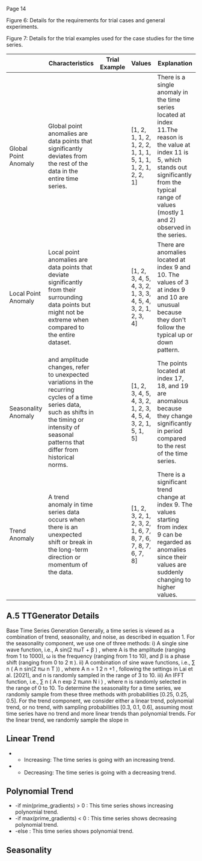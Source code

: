 Page 14

Figure 6: Details for the requirements for trial cases and general experiments.

<!-- image -->

<!-- image -->

Figure 7: Details for the trial examples used for the case studies for the time series.

|                      | Characteristics                                                                                                                                                                                        | Trial Example   | Values                                                             | Explanation                                                                                                                                                                                                         |
|----------------------|--------------------------------------------------------------------------------------------------------------------------------------------------------------------------------------------------------|-----------------|--------------------------------------------------------------------|---------------------------------------------------------------------------------------------------------------------------------------------------------------------------------------------------------------------|
| Global Point Anomaly | Global point anomalies are data points that significantly deviates from the rest of the data in the entire time series.                                                                                |                 | [1, 2, 1, 1, 2,   1, 2, 2, 1, 1,   1, 5, 1, 1, 1,   2, 1, 2, 2, 1] | There is a single anomaly in the time series located at index 11.The reason is the value at index 11 is 5, which stands out significantly from the typical range of values (mostly 1 and 2) observed in the series. |
| Local Point Anomaly  | Local point anomalies are data points that deviate significantly from their surrounding data points but might not be extreme when compared to the entire dataset.                                      |                 | [1, 2, 3, 4, 5,   4, 3, 2, 1, 3,   3, 4, 5, 4, 3,   2, 1, 2, 3, 4] | There are anomalies located at index 9 and 10. The values of 3 at index 9 and 10 are unusual because they don't follow the typical up or down pattern.                                                              |
| Seasonality Anomaly  | and amplitude changes, refer to unexpected variations in the recurring cycles of a time series data, such as shifts in the timing or intensity of seasonal patterns that differ from historical norms. |                 | [1, 2, 3, 4, 5,   4, 3, 2, 1, 2,   3, 4, 5, 4, 3,   2, 1, 5, 1, 5] | The points located at index 17, 18, and 19 are anomalous because they change significantly in period compared to the rest of the time series.                                                                       |
| Trend Anomaly        | A trend anomaly in time series data occurs when there is an unexpected shift or break in the long-term direction or momentum of the data.                                                              |                 | [1, 2, 3, 2, 1,   2, 3, 2, 1, 6,   7, 8, 7, 6, 7,   8, 7, 6, 7, 8] | There is a significant trend change at index 9. The values starting from index 9 can be regarded as anomalies since their values are suddenly changing to higher values.                                            |

## A.5 TTGenerator Details

Base Time Series Generation Generally, a time series is viewed as a combination of trend, seasonality, and noise, as described in equation 1. For the seasonality component, we use one of three methods: i) A single sine wave function, i.e., A sin(2 πωT + β ) , where A is the amplitude (ranging from 1 to 1000), ω is the frequency (ranging from 1 to 10), and β is a phase shift (ranging from 0 to 2 π ). ii) A combination of sine wave functions, i.e., ∑ n ( A n sin(2 πω n T )) , where A n = 1 2 n +1 , following the settings in Lai et al. [2021], and n is randomly sampled in the range of 3 to 10. iii) An IFFT function, i.e., ∑ n ( A n exp 2 πωnn N i ) , where n is randomly selected in the range of 0 to 10. To determine the seasonality for a time series, we randomly sample from these three methods with probabilities [0.25, 0.25, 0.5]. For the trend component, we consider either a linear trend, polynomial trend, or no trend, with sampling probabilities [0.3, 0.1, 0.6], assuming most time series have no trend and more linear trends than polynomial trends. For the linear trend, we randomly sample the slope in

## Linear Trend

- - Increasing: The time series is going with an increasing trend.
- - Decreasing: The time series is going with a decreasing trend.

## Polynomial Trend

- -if min(prime\_gradients) > 0 : This time series shows increasing polynomial trend.
- -if max(prime\_gradients) < 0 : This time series shows decreasing polynomial trend.
- -else : This time series shows polynomial trend.

## Seasonality